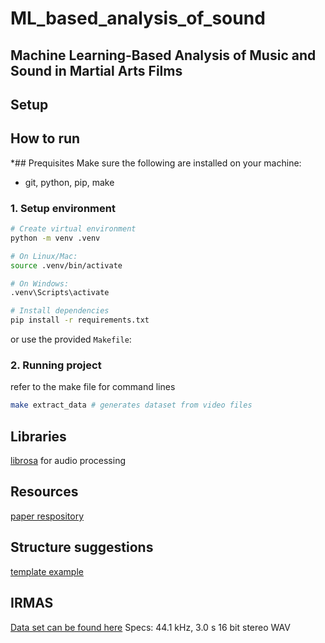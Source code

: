 # ML_based_analysis_of_sound

## Machine Learning-Based Analysis of Music and Sound in Martial Arts Films

## Setup

## How to run

*## Prequisites
Make sure the following are installed on your machine:

- git, python, pip, make

### 1. Setup environment

```bash
# Create virtual environment
python -m venv .venv

# On Linux/Mac:
source .venv/bin/activate   

# On Windows: 
.venv\Scripts\activate

# Install dependencies
pip install -r requirements.txt
```

or use the provided `Makefile`:

### 2. Running project

refer to the make file for command lines

```bash
make extract_data # generates dataset from video files

```
## Libraries

[librosa](https://librosa.org/doc/latest/index.html)  for audio processing

## Resources

[paper respository](https://github.com/dhing1024/cs230-instrument-audio-ai)

## Structure suggestions

[template example](https://github.com/victoresque/pytorch-template)

## IRMAS

[Data set can be found here](https://zenodo.org/records/1290750#.WzCwSRyxXMU)
Specs: 44.1 kHz, 3.0 s 16 bit stereo WAV